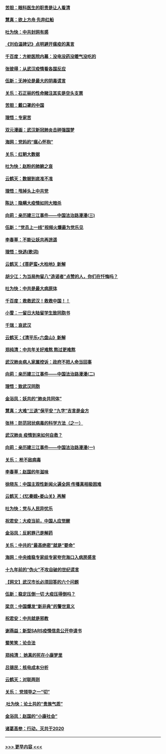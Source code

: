 #### [苦胆：眼科医生的职责是让人看清](../pages/nsc993/n11853840.md?t=02091002) 
#### [慧真：欲上方舟 先弃红船](../pages/nsc993/n11853483.md?t=02091002) 
#### [吐为快：中共封网有感](../pages/nsc993/n11852575.md?t=02091002) 
#### [《刘伯温碑记》点明避开瘟疫的真言](../pages/nsc993/n11852128.md?t=02091002) 
#### [千百度：方舱医院内幕：没电没药没暖气没吃的](../pages/nsc993/n11850211.md?t=02091002) 
#### [张彼得：从武汉疫情看各国反应](../pages/nsc993/n11850102.md?t=02091002) 
#### [伍新：无神论是最大的阴毒谎言](../pages/nsc993/n11846129.md?t=02091002) 
#### [关乐：石正丽的性命赌注其实是空头支票](../pages/nsc993/n11846109.md?t=02091002) 
#### [苦胆：戴口罩的中国](../pages/nsc993/n11845576.md?t=02091002) 
#### [理悟：专家苦](../pages/nsc993/n11845564.md?t=02091002) 
#### [双元漫画：武汉新冠肺炎击碎强国梦](../pages/nsc993/n11843320.md?t=02091002) 
#### [海网：党妈的“瘟心怀抱”](../pages/nsc993/n11840740.md?t=02091002) 
#### [关乐：红朝大数据](../pages/nsc993/n11840675.md?t=02091002) 
#### [吐为快：赵粉的肺腑之哀](../pages/nsc993/n11840618.md?t=02091002) 
#### [云鹤天：数据到底准不准](../pages/nsc993/n11840325.md?t=02091002) 
#### [理悟：甩掉头上中共党](../pages/nsc993/n11838826.md?t=02091002) 
#### [陈达：隐瞒大疫情如同大暗杀](../pages/nsc993/n11838771.md?t=02091002) 
#### [向莉：亲历建三江事件——中国法治路漫漫(三)](../pages/nsc993/n11831825.md?t=02091002) 
#### [伍新：“党员上一线”视频火爆最为党乐见](../pages/nsc993/n11838200.md?t=02091002) 
#### [李春草：不能让妖共再逍遥](../pages/nsc993/n11838102.md?t=02091002) 
#### [理悟：快逃(歌词)](../pages/nsc993/n11838083.md?t=02091002) 
#### [云鹤天：《菩萨蛮▪大柏地》新解](../pages/nsc993/n11838059.md?t=02091002) 
#### [胡少江：为当局拘留八“造谣者”点赞的人，你们在忏悔吗？](../pages/nsc993/n11836801.md?t=02091002) 
#### [吐为快：中共是最大病原体](../pages/nsc993/n11836748.md?t=02091002) 
#### [千百度：救救武汉！救救中国！！](../pages/nsc993/n11836145.md?t=02091002) 
#### [小雪：一留日大陆留学生致同胞书](../pages/nsc993/n11834624.md?t=02091002) 
#### [千瑞：哀武汉](../pages/nsc993/n11833647.md?t=02091002) 
#### [云鹤天：《清平乐▪六盘山》新解](../pages/nsc993/n11833611.md?t=02091002) 
#### [郑纯清：中共年关好难熬 熬过更难熬](../pages/nsc993/n11833489.md?t=02091002) 
#### [武汉肺炎病人家属控诉：政府不把人命当回事](../pages/nsc993/n11833205.md?t=02091002) 
#### [向莉：亲历建三江事件——中国法治路漫漫(二)](../pages/nsc993/n11829102.md?t=02091002) 
#### [理悟：致武汉同胞](../pages/nsc993/n11831522.md?t=02091002) 
#### [金浴凤：妖共的“肺炎共同体”](../pages/nsc993/n11829448.md?t=02091002) 
#### [慧真：大难“三退”保平安 “九字”吉言是金方](../pages/nsc993/n11829501.md?t=02091002) 
#### [张林：防范冠状病毒的科学方法（之一）](../pages/nsc993/n11828618.md?t=02091002) 
#### [武汉肺炎 疫情到来如何自救？](../pages/nsc993/n11827632.md?t=02091002) 
#### [向莉：亲历建三江事件——中国法治路漫漫(一)](../pages/nsc993/n11827190.md?t=02091002) 
#### [关乐： 枪不敌病毒](../pages/nsc993/n11826746.md?t=02091002) 
#### [李春草：赵国的年滋味](../pages/nsc993/n11826321.md?t=02091002) 
#### [徐晓东：中国主观性新闻火遍全网 传播真相极困难](../pages/nsc993/n11826508.md?t=02091002) 
#### [云鹤天：《忆秦娥▪娄山关》再解](../pages/nsc993/n11824682.md?t=02091002) 
#### [吐为快：党与人民异忧乐](../pages/nsc993/n11824660.md?t=02091002) 
#### [祝君安：大疫当前，中国人应觉醒](../pages/nsc993/n11821946.md?t=02091002) 
#### [金浴凤：反躬罪己是解药](../pages/nsc993/n11820280.md?t=02091002) 
#### [关乐：中共的“最高绝密”就是“要命”](../pages/nsc993/n11816946.md?t=02091002) 
#### [海网：中央维稳专家组专家夸完海口入病房感言](../pages/nsc993/n11815138.md?t=02091002) 
#### [十九年前的“伪火”不攻自破的世纪谎言](../pages/nsc993/n11813238.md?t=02091002) 
#### [【网文】武汉市长必须回答的六个问题](../pages/nsc993/n11813848.md?t=02091002) 
#### [伍新：稳定压倒一切 大疫压得倒吗？](../pages/nsc993/n11812634.md?t=02091002) 
#### [梁京：中国爆发“新非典”的警世意义](../pages/nsc993/n11812554.md?t=02091002) 
#### [祝君安：中共就是邪教](../pages/nsc993/n11812431.md?t=02091002) 
#### [谢燕益：新型SARS疫情信息公开申请书](../pages/nsc993/n11808840.md?t=02091002) 
#### [蜀笑笑：论合法](../pages/nsc993/n11808064.md?t=02091002) 
#### [郑纯清： 她真的死在小康梦里](../pages/nsc993/n11806623.md?t=02091002) 
#### [吕锡民：核电成本分析](../pages/nsc993/n11806284.md?t=02091002) 
#### [云鹤天：对联两则](../pages/nsc993/n11805957.md?t=02091002) 
#### [关乐： 党领导之一“切”](../pages/nsc993/n11804505.md?t=02091002) 
#### [ 吐为快：论土共的“贵族气质”](../pages/nsc993/n11804490.md?t=02091002) 
#### [金浴凤：赵国的“小康社会”](../pages/nsc993/n11804452.md?t=02091002) 
#### [诸葛高参：行动，灭共于2020](../pages/nsc993/n11804120.md?t=02091002) 

----
#### [ >>> 更早内容 <<< ](../indexes/nsc993-earlier.md)
